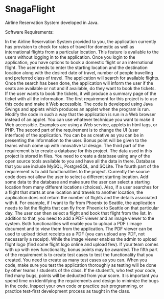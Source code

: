 SnagaFlight
===========

Airline Reservation System developed in Java. 


Software Requirements: 


In the Airline Reservation System provided to you, the application currently has provision to check for rates of travel for domestic as well as international flights from a particular location. This feature is available to the users without logging in to the application. 
Once you login to the application, you have options to book a domestic flight or an international flight. The user needs to enter the starting location and the destination location along with the desired date of travel, number of people travelling and preferred class of travel. The application will search for available flights. Once the search has been done, the application will inform the user if the seats are available or not and if available, do they want to book the tickets. If the user wants to book the tickets, it will produce a summary page of the ticket with all the information. 
The first requirement for this project is to use this code and make it Web accessible. The code is developed using Java Swings and applets which produces an applet when the program is run. Modify the code in such a way that the application is run in a Web browser instead of an applet. You can use whatever technique you want to make it Web accessible. Examples are using a Web service, applets in html tags, or PHP. 
The second part of the requirement is to change the UI (user interface) of the application. You can be as creative as you can be in presenting the information to the user.  Bonus point will be given to the teams which come up with innovative UI design.
The third part of the requirement is to create a database for this project. The data used in this project is stored in files. You need to create a database using any of the open source tools available to you and have all the data in there. Database that you use include MySQL, PostgreSQL, and SQLite. 
The fourth part of the requirement is to add functionalities to the project. Currently the source code does not allow the user to select a different starting location. Add some data to the database and make sure the user can select a starting location from many different locations (choices). 
Also, if a user searches for a flight that starts at one location and travels to another location, the application does not return the number of flights and the details associated with it. For example, if I want to fly from Phoenix to Seattle, the application needs to list the flights that can fly from Phoenix to Seattle on that particular day. The user can then select a flight and book that flight from the list. 
In addition to that, you need to add a PDF viewer and an image viewer to the system. Both functionalities will enable you to upload a PDF / image document and to view them from the application. The PDF viewer can be used to upload ticket receipts as a PDF (you can upload any PDF, not necessarily a receipt). While the image viewer enables the admin to upload flight logo (find some flight logo online and upload few). If your team comes with up with new functionality, bonus points may be awarded. 
The fifth part of the requirement is to create test cases to test the functionality that you created. You need to create as many test cases as you can. When you code, make sure you test the application thoroughly as testing will be done by other teams / students of the class. If the student’s, who test your code, find many bugs, points will be deducted from your score. It is important you spend time on identifying the requirements and design to minimize the bugs in the code. Inspect your own code or practice pair programming, or practice test-first development process as taught in the class.


